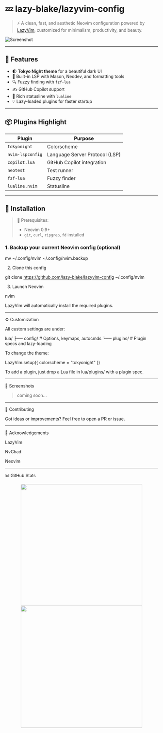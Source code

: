 # 💤 lazy-blake/lazyvim-config

> ⚡ A clean, fast, and aesthetic Neovim configuration powered by [LazyVim](https://github.com/LazyVim/LazyVim), customized for minimalism, productivity, and beauty.

![Screenshot](https://raw.githubusercontent.com/lazy-blake/lazyvim-config/main/assets/preview.png)

---

## 🌟 Features

- 🌓 **Tokyo Night theme** for a beautiful dark UI
- 🧠 Built-in LSP with Mason, Neodev, and formatting tools
- 🔍 Fuzzy finding with `fzf-lua`
- ✍️ GitHub Copilot support
- 📃 Rich statusline with `lualine`
- 💡 Lazy-loaded plugins for faster startup

---

## 📦 Plugins Highlight

| Plugin           | Purpose                        |
|------------------|--------------------------------|
| `tokyonight`     | Colorscheme                    |
| `nvim-lspconfig` | Language Server Protocol (LSP) |
| `copilot.lua`    | GitHub Copilot integration     |
| `neotest`        | Test runner                    |
| `fzf-lua`        | Fuzzy finder                   |
| `lualine.nvim`   | Statusline                     |

---

## 🚀 Installation

> 📌 Prerequisites:
> - Neovim 0.9+
> - `git`, `curl`, `ripgrep`, `fd` installed

### 1. Backup your current Neovim config (optional)

mv ~/.config/nvim ~/.config/nvim.backup

2. Clone this config

git clone https://github.com/lazy-blake/lazyvim-config ~/.config/nvim

3. Launch Neovim

nvim

LazyVim will automatically install the required plugins.


---

⚙️ Customization

All custom settings are under:

lua/
├── config/     # Options, keymaps, autocmds
└── plugins/    # Plugin specs and lazy-loading

To change the theme:

LazyVim.setup({ colorscheme = "tokyonight" })

To add a plugin, just drop a Lua file in lua/plugins/ with a plugin spec.


---

📸 Screenshots

> coming soon...



---

🤝 Contributing

Got ideas or improvements? Feel free to open a PR or issue.


---

🙌 Acknowledgements

LazyVim

NvChad

Neovim



---

📊 GitHub Stats

<p align="center">
  <img src="https://github-readme-stats.vercel.app/api?username=lazy-blake&show_icons=true&theme=tokyonight" width="400" />
  <img src="https://streak-stats.demolab.com?user=lazy-blake&theme=tokyonight" width="400"/>
</p>
